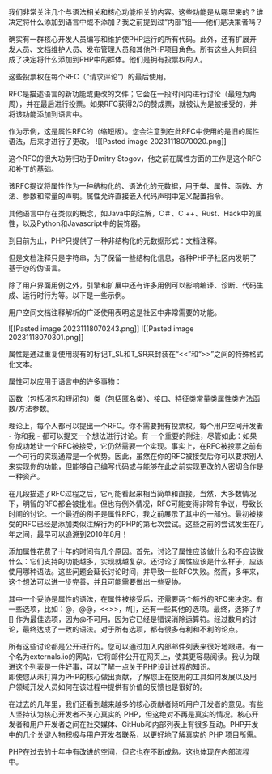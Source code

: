 我们非常关注几个与语法相关和核心功能相关的内容。这些功能是从哪里来的？谁决定将什么添加到语言中或不添加？我之前提到过“内部”组——他们是决策者吗？

确实有一群核心开发人员编写和维护使PHP运行的所有代码。此外，还有扩展开发人员、文档维护人员、发布管理人员和其他PHP项目角色。所有这些人共同组成了决定将什么添加到PHP中的群体。他们是拥有投票权的人。

这些投票权在每个RFC（“请求评论”）的最后使用。

RFC是描述语言的新功能或更改的文件；它会在一段时间内进行讨论（最短为两周），并在最后进行投票。如果RFC获得2/3的赞成票，就被认为是被接受的，并将该功能添加到语言中。

作为示例，这是属性RFC的（缩短版）。您会注意到在此RFC中使用的是旧的属性语法，后来才进行了更改。
![[Pasted image 20231118070020.png]]
  
这个RFC的很大功劳归功于Dmitry Stogov，他之前在属性方面的工作是这个RFC和补丁的基础。

该RFC提议将属性作为一种结构化的、语法化的元数据，用于类、属性、函数、方法、参数和常量的声明。属性允许直接嵌入代码声明中定义配置指令。

其他语言中存在类似的概念，如Java中的注解，C＃、C ++、Rust、Hack中的属性，以及Python和Javascript中的装饰器。

到目前为止，PHP只提供了一种非结构化的元数据形式：文档注释。

但是文档注释只是字符串，为了保留一些结构化信息，各种PHP子社区内发明了基于@的伪语言。

除了用户界面用例之外，引擎和扩展中还有许多用例可以影响编译、诊断、代码生成、运行时行为等。以下是一些示例。

用户空间文档注释解析的广泛使用表明这是社区中非常需要的功能。

![[Pasted image 20231118070243.png]]
![[Pasted image 20231118070301.png]]
  
属性是通过重复使用现有的标记T_SL和T_SR来封装在“<<”和“>>”之间的特殊格式化文本。
  
属性可以应用于语言中的许多事物：
  
函数（包括闭包和短闭包）类（包括匿名类）、接口、特征类常量类属性类方法函数/方法参数。

理论上，每个人都可以提出一个RFC。你不需要拥有投票权。每个用户空间开发者 - 你和我 - 都可以提交一个想法进行讨论。有 一个重要的附注，尽管如此：如果你成功地让一个RFC被接受，它仍然需要一个实现。事实上，在RFC被投票之前有一个可行的实现通常是一个优势。因此，虽然在你的RFC被接受后你可以要求别人来实现你的功能，但能够自己编写代码或与能够在此之前实现更改的人密切合作是一种资产。

在几段描述了RFC过程之后，它可能看起来相当简单和直接。当然，大多数情况下，明智的RFC都会被批准。但也有例外情况，RFC可能变得非常有争议，导致长时间的讨论。一个最近的例子是属性RFC，我之前展示了其中的一部分。最初被接受的RFC已经是添加类似注解行为的PHP的第七次尝试。这些之前的尝试发生在几年之间，最早可以追溯到2010年8月！

  
添加属性花费了十年的时间有几个原因。首先，讨论了属性应该做什么和不应该做什么：它们支持的功能越多，实现就越复杂。还讨论了属性应该是什么样子，应该使用哪种语法。这些问题会延长讨论时间，并导致一些RFC失败。然而，多年来，这个想法可以进一步完善，并且可能需要做出一些妥协。

其中一个妥协是属性的语法，在属性被接受后，还需要两个额外的RFC来决定。有一些选项，比如：@，@@，<<>>，#[]，还有一些其他的选项。最终，选择了#[] 作为最佳选项，因为@不可用，因为它已经是错误消除运算符。经过数月的讨论，最终达成了一致的语法。对于所有选项，都有很多有利和不利的论点。

所有这些讨论都是公开进行的。您可以通过加入内部邮件列表来很好地跟进。有一个名为externals.io的网站，它将邮件公开在网页上，使其更容易阅读。我认为跟进这个列表是一件好事，可以了解一点关于PHP设计过程的知识。  
即使您从未打算为PHP的核心做出贡献，了解您正在使用的工具如何发展以及用户领域开发人员如何在该过程中提供有价值的反馈也是很好的。

在过去的几年里，我们还看到越来越多的核心贡献者倾听用户开发者的意见。有些人坚持认为核心开发者不关心真实的 PHP，但这绝对不再是真实的情况。核心开发者和用户开发者之间在社交媒体、GitHub和内部列表上有很多互动。PHP开发中的几个关键人物积极与用户开发者联系，以更好地了解真实的 PHP 项目所需。

PHP在过去的十年中有改进的空间，但它也在不断成熟。这也体现在内部流程中。

